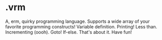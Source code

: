 # .vrm
A, erm, quirky programming language.
Supports a wide array of your favorite programming constructs!
Variable definition.
Printing!
Less than.
Incrementing (oooh).
Goto!
If-else.
That's about it. Have fun!
